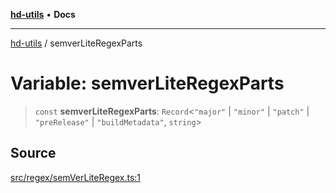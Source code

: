[**hd-utils**](../README.md) • **Docs**

***

[hd-utils](../globals.md) / semverLiteRegexParts

# Variable: semverLiteRegexParts

> `const` **semverLiteRegexParts**: `Record`\<`"major"` \| `"minor"` \| `"patch"` \| `"preRelease"` \| `"buildMetadata"`, `string`\>

## Source

[src/regex/semVerLiteRegex.ts:1](https://github.com/AhmadHddad/h-utils/blob/b1dfa95e218c9605f39fc234662ef50e62fadcb8/src/regex/semVerLiteRegex.ts#L1)
